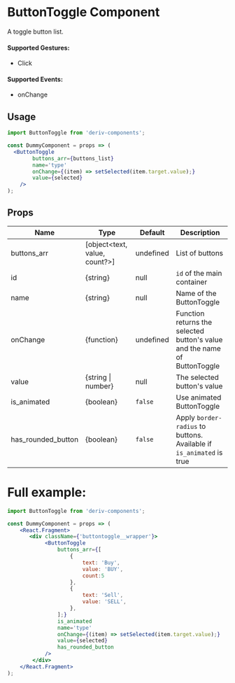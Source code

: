 # ButtonToggle Component

A toggle button list.

#### Supported Gestures:

-   Click

#### Supported Events:

-   onChange

## Usage

```jsx
import ButtonToggle from 'deriv-components';

const DummyComponent = props => (
  <ButtonToggle
        buttons_arr={buttons_list}
        name='type'
        onChange={(item) => setSelected(item.target.value);}
        value={selected}
    />
);
```

## Props

| Name               | Type                          | Default   | Description                                                               |
| ------------------ | ----------------------------- | --------- | ------------------------------------------------------------------------- |
| buttons_arr        | [object<text, value, count?>] | undefined | List of buttons                                                           |
| id                 | {string}                      | null      | `id` of the main container                                                |
| name               | {string}                      | null      | Name of the ButtonToggle                                                  |
| onChange           | {function}                    | undefined | Function returns the selected button's value and the name of ButtonToggle |
| value              | {string \| number}            | null      | The selected button's value                                               |
| is_animated        | {boolean}                     | `false`   | Use animated ButtonToggle                                                 |
| has_rounded_button | {boolean}                     | `false`   | Apply `border-radius` to buttons. Available if `is_animated` is true      |

# Full example:

```jsx
import ButtonToggle from 'deriv-components';

const DummyComponent = props => (
    <React.Fragment>
       <div className={'buttontoggle__wrapper'}>
            <ButtonToggle
                buttons_arr={[
                    {
                        text: 'Buy',
                        value: 'BUY',
                        count:5
                    },
                    {
                        text: 'Sell',
                        value: 'SELL',
                    },
                ];}
                is_animated
                name='type'
                onChange={(item) => setSelected(item.target.value);}
                value={selected}
                has_rounded_button
            />
        </div>
    </React.Fragment>
);
```
